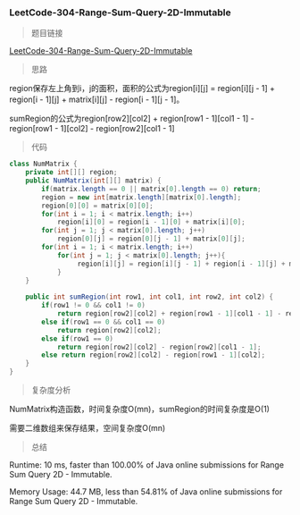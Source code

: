 ### LeetCode-304-Range-Sum-Query-2D-Immutable

> 题目链接

[LeetCode-304-Range-Sum-Query-2D-Immutable](https://leetcode.com/problems/range-sum-query-2d-immutable/)

> 思路

region保存左上角到i，j的面积，面积的公式为region[i][j] = region[i][j - 1] + region[i - 1][j] + matrix[i][j] - region[i - 1][j - 1]。

sumRegion的公式为region[row2][col2] + region[row1 - 1][col1 - 1] - region[row1 - 1][col2] - region[row2][col1 - 1]

> 代码

```java
class NumMatrix {
    private int[][] region;
    public NumMatrix(int[][] matrix) {
        if(matrix.length == 0 || matrix[0].length == 0) return;
        region = new int[matrix.length][matrix[0].length];
        region[0][0] = matrix[0][0];
        for(int i = 1; i < matrix.length; i++)
            region[i][0] = region[i - 1][0] + matrix[i][0];
        for(int j = 1; j < matrix[0].length; j++)
            region[0][j] = region[0][j - 1] + matrix[0][j];
        for(int i = 1; i < matrix.length; i++)
            for(int j = 1; j < matrix[0].length; j++){
                 region[i][j] = region[i][j - 1] + region[i - 1][j] + matrix[i][j] - region[i - 1][j - 1];
            }
    }
    
    public int sumRegion(int row1, int col1, int row2, int col2) {
        if(row1 != 0 && col1 != 0)
            return region[row2][col2] + region[row1 - 1][col1 - 1] - region[row1 - 1][col2] - region[row2][col1 - 1];
        else if(row1 == 0 && col1 == 0)
            return region[row2][col2];
        else if(row1 == 0)
            return region[row2][col2] - region[row2][col1 - 1];
        else return region[row2][col2] - region[row1 - 1][col2];
    }
}
```

> 复杂度分析

NumMatrix构造函数，时间复杂度O(mn)，sumRegion的时间复杂度是O(1)

需要二维数组来保存结果，空间复杂度O(mn)

> 总结

Runtime: 10 ms, faster than 100.00% of Java online submissions for Range Sum Query 2D - Immutable.

Memory Usage: 44.7 MB, less than 54.81% of Java online submissions for Range Sum Query 2D - Immutable.
